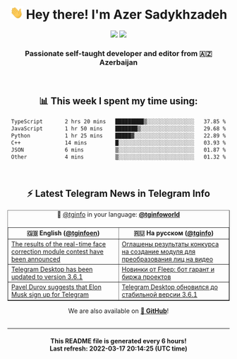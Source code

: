 <div align="center">
	<div>
		<h1>
      <img src="./assets/hi.gif" width="30px"> Hey there! I'm Azer Sadykhzadeh
    </h1>
    <img height="18" src="https://komarev.com/ghpvc/?username=sadykhzadeh&label=Views&color=2081c1&style=flat-square" />
		<a href="https://wakatime.com/@Azer"> <img height="18" src="https://wakatime.com/badge/user/f80ae27a-c328-426f-a381-bc84136e2dd6.svg" /> </a>
    <h3>
      Passionate self-taught developer and editor from 🇦🇿 Azerbaijan
    </h3>
  </div>
  <br>

<h2>📊 This week I spent my time using:</h2>

<!--START_SECTION:waka-->

```text
TypeScript       2 hrs 20 mins   █████████▒░░░░░░░░░░░░░░░   37.85 %
JavaScript       1 hr 50 mins    ███████▒░░░░░░░░░░░░░░░░░   29.68 %
Python           1 hr 25 mins    █████▓░░░░░░░░░░░░░░░░░░░   22.89 %
C++              14 mins         █░░░░░░░░░░░░░░░░░░░░░░░░   03.93 %
JSON             6 mins          ▒░░░░░░░░░░░░░░░░░░░░░░░░   01.87 %
Other            4 mins          ▒░░░░░░░░░░░░░░░░░░░░░░░░   01.32 %
```

<!--END_SECTION:waka-->

<br>

<h2>⚡️ Latest Telegram News in Telegram Info</h2>
  <table border>
		<tr>
			<th width="50%">🇬🇧 English (<a href="https://t.me/tginfoen">@tginfoen</a>)</th>
			<th>🇷🇺 На русском (<a href="https://t.me/tginfo">@tginfo</a>)</th>
		</tr>
		<caption>🚩 <a href="https://t.me/tginfo">@tginfo</a> in your language: <a href="https://t.me/tginfoworld"><b>@tginfoworld</b></a><caption/>
  <tr><td><a href="https://t.me/tginfoen/1365">The results of the real-time face correction module contest have been announced</a></td>
    <td><a href="https://t.me/tginfo/3266">Оглашены результаты конкурса на создание модуля для преобразования лиц на видео</a></td></tr><tr><td><a href="https://t.me/tginfoen/1364">Telegram Desktop has been updated to version 3.6.1</a></td>
    <td><a href="https://t.me/tginfo/3265">Новинки от Fleep: бот гарант и биржа проектов</a></td></tr><tr><td><a href="https://t.me/tginfoen/1363">Pavel Durov suggests that Elon Musk sign up for Telegram</a></td>
    <td><a href="https://t.me/tginfo/3264">Telegram Desktop обновился до стабильной версии 3.6.1</a></td></tr>
</table>
We are also available on <a href="https://github.com/tginfo"><b>🐙 GitHub</b></a>!
</div>

<br>
<hr>
<h4 align="center">This README file is generated <b>every 6 hours</b>!</br>Last refresh: <b>2022-03-17 20:14:25 (UTC time)</b></h4>
